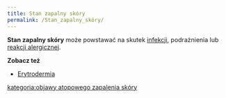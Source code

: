 ```yaml
---
title: Stan zapalny skóry
permalink: /Stan_zapalny_skóry/
---
```


**Stan zapalny skóry** może powstawać na skutek [infekcji](/infekcja_skóry "wikilink"), podrażnienia lub [reakcji alergicznej](/reakcja_alergiczna "wikilink").

**Zobacz też**

-   [Erytrodermia](/Erytrodermia "wikilink")

[kategoria:objawy atopowego zapalenia skóry](/kategoria:objawy_atopowego_zapalenia_skóry "wikilink")
